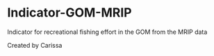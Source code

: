 # Indicator-GOM-MRIP
Indicator for recreational fishing effort in the GOM from the MRIP data

Created by Carissa
